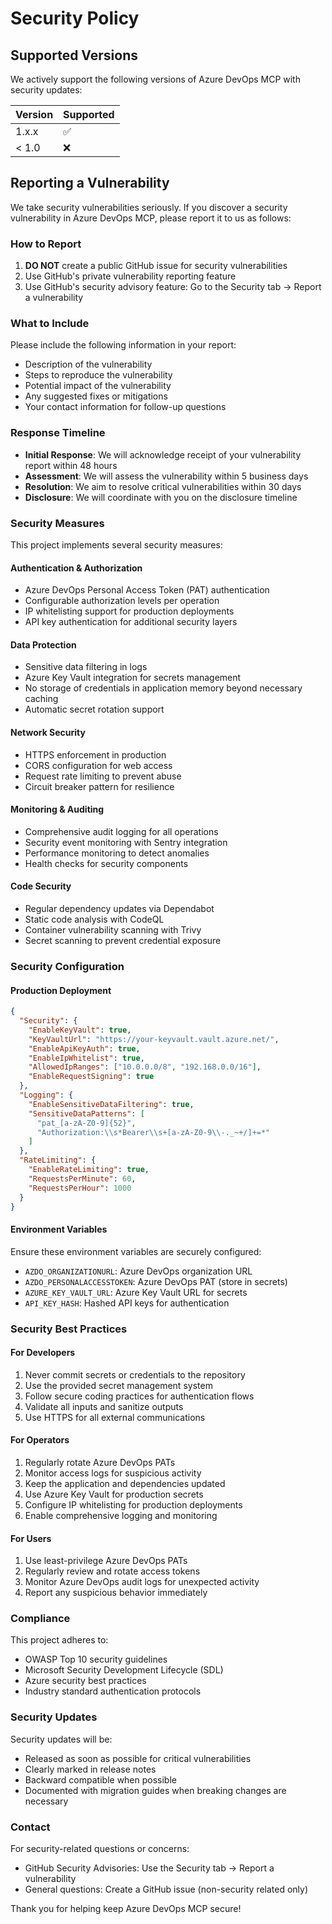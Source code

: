 # Security Policy

## Supported Versions

We actively support the following versions of Azure DevOps MCP with security updates:

| Version | Supported          |
| ------- | ------------------ |
| 1.x.x   | :white_check_mark: |
| < 1.0   | :x:                |

## Reporting a Vulnerability

We take security vulnerabilities seriously. If you discover a security vulnerability in Azure DevOps MCP, please report it to us as follows:

### How to Report

1. **DO NOT** create a public GitHub issue for security vulnerabilities
2. Use GitHub's private vulnerability reporting feature
3. Use GitHub's security advisory feature: Go to the Security tab → Report a vulnerability

### What to Include

Please include the following information in your report:

- Description of the vulnerability
- Steps to reproduce the vulnerability
- Potential impact of the vulnerability
- Any suggested fixes or mitigations
- Your contact information for follow-up questions

### Response Timeline

- **Initial Response**: We will acknowledge receipt of your vulnerability report within 48 hours
- **Assessment**: We will assess the vulnerability within 5 business days
- **Resolution**: We aim to resolve critical vulnerabilities within 30 days
- **Disclosure**: We will coordinate with you on the disclosure timeline

### Security Measures

This project implements several security measures:

#### Authentication & Authorization
- Azure DevOps Personal Access Token (PAT) authentication
- Configurable authorization levels per operation
- IP whitelisting support for production deployments
- API key authentication for additional security layers

#### Data Protection
- Sensitive data filtering in logs
- Azure Key Vault integration for secrets management
- No storage of credentials in application memory beyond necessary caching
- Automatic secret rotation support

#### Network Security
- HTTPS enforcement in production
- CORS configuration for web access
- Request rate limiting to prevent abuse
- Circuit breaker pattern for resilience

#### Monitoring & Auditing
- Comprehensive audit logging for all operations
- Security event monitoring with Sentry integration
- Performance monitoring to detect anomalies
- Health checks for security components

#### Code Security
- Regular dependency updates via Dependabot
- Static code analysis with CodeQL
- Container vulnerability scanning with Trivy
- Secret scanning to prevent credential exposure

### Security Configuration

#### Production Deployment
```json
{
  "Security": {
    "EnableKeyVault": true,
    "KeyVaultUrl": "https://your-keyvault.vault.azure.net/",
    "EnableApiKeyAuth": true,
    "EnableIpWhitelist": true,
    "AllowedIpRanges": ["10.0.0.0/8", "192.168.0.0/16"],
    "EnableRequestSigning": true
  },
  "Logging": {
    "EnableSensitiveDataFiltering": true,
    "SensitiveDataPatterns": [
      "pat_[a-zA-Z0-9]{52}",
      "Authorization:\\s*Bearer\\s+[a-zA-Z0-9\\-._~+/]+=*"
    ]
  },
  "RateLimiting": {
    "EnableRateLimiting": true,
    "RequestsPerMinute": 60,
    "RequestsPerHour": 1000
  }
}
```

#### Environment Variables
Ensure these environment variables are securely configured:

- `AZDO_ORGANIZATIONURL`: Azure DevOps organization URL
- `AZDO_PERSONALACCESSTOKEN`: Azure DevOps PAT (store in secrets)
- `AZURE_KEY_VAULT_URL`: Azure Key Vault URL for secrets
- `API_KEY_HASH`: Hashed API keys for authentication

### Security Best Practices

#### For Developers
1. Never commit secrets or credentials to the repository
2. Use the provided secret management system
3. Follow secure coding practices for authentication flows
4. Validate all inputs and sanitize outputs
5. Use HTTPS for all external communications

#### For Operators
1. Regularly rotate Azure DevOps PATs
2. Monitor access logs for suspicious activity
3. Keep the application and dependencies updated
4. Use Azure Key Vault for production secrets
5. Configure IP whitelisting for production deployments
6. Enable comprehensive logging and monitoring

#### For Users
1. Use least-privilege Azure DevOps PATs
2. Regularly review and rotate access tokens
3. Monitor Azure DevOps audit logs for unexpected activity
4. Report any suspicious behavior immediately

### Compliance

This project adheres to:
- OWASP Top 10 security guidelines
- Microsoft Security Development Lifecycle (SDL)
- Azure security best practices
- Industry standard authentication protocols

### Security Updates

Security updates will be:
- Released as soon as possible for critical vulnerabilities
- Clearly marked in release notes
- Backward compatible when possible
- Documented with migration guides when breaking changes are necessary

### Contact

For security-related questions or concerns:
- GitHub Security Advisories: Use the Security tab → Report a vulnerability
- General questions: Create a GitHub issue (non-security related only)

Thank you for helping keep Azure DevOps MCP secure!